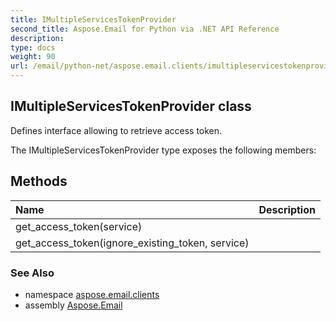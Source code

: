 ```yaml
---
title: IMultipleServicesTokenProvider
second_title: Aspose.Email for Python via .NET API Reference
description: 
type: docs
weight: 90
url: /email/python-net/aspose.email.clients/imultipleservicestokenprovider/
---
```


## IMultipleServicesTokenProvider class

Defines interface allowing to retrieve access token.

The IMultipleServicesTokenProvider type exposes the following members:
## Methods
| Name | Description |
| :- | :- |
|get_access_token(service)|  |
|get_access_token(ignore_existing_token, service)|  |

### See Also

* namespace [aspose.email.clients](/email/python-net/aspose.email.clients/)
* assembly [Aspose.Email](/slides/python-net/)


